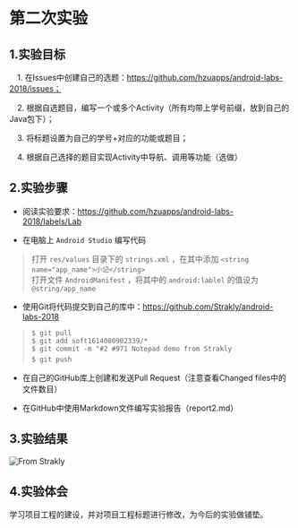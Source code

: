 # 第二次实验
 
## 1.实验目标
&emsp;1. 在Issues中创建自己的选题：https://github.com/hzuapps/android-labs-2018/issues；   

&emsp;2. 根据自选题目，编写一个或多个Activity（所有均带上学号前缀，放到自己的Java包下）；

&emsp;3. 将标题设置为自己的学号+对应的功能或题目；

&emsp;4. 根据自己选择的题目实现Activity中导航、调用等功能（选做）
 
## 2.实验步骤
- 阅读实验要求：https://github.com/hzuapps/android-labs-2018/labels/Lab

- 在电脑上 `Android Studio` 编写代码
>打开 `res/values` 目录下的 `strings.xml` ，在其中添加 `<string name="app_name">小记</string>`   
>打开文件 `AndroidManifest` ，将其中的 `android:lablel` 的值设为 `@string/app_name` 

- 使用Git将代码提交到自己的库中：https://github.com/Strakly/android-labs-2018   
>`$ git pull`   
>`$ git add soft1614080902339/* `   
>`$ git commit -m "#2 #971 Notepad demo from Strakly`   
>`$ git push`
　
- 在自己的GitHub库上创建和发送Pull Request（注意查看Changed files中的文件数目）

- 在GitHub中使用Markdown文件编写实验报告（report2.md）

## 3.实验结果
 ![](https://raw.githubusercontent.com/Strakly/android-labs-2018/master/soft1614080902339/AndroidScreenshot_InExp2.png "From Strakly")

## 4.实验体会
学习项目工程的建设，并对项目工程标题进行修改，为今后的实验做铺垫。